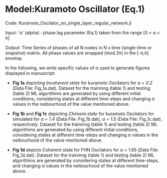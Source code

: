 # Model:Kuramoto Oscillator (Eq.1)

Code: Kuramoto_Oscilator_on_single_layer_regular_network.jl

Input:   'α' (alpha) : phase lag parameter (Eq.1) taken from the range [0 < α < π]

Output: Time Series of phases of all N nodes in N x time (single-time or snapshot) matrix. All phase values are wrapped (mod 2π) in the [-π,π] envelop. 

In the following, we write specific values of α used to generate figures displayed in manuscript:

* **Fig 1a** depicting *Incoherent state* for kuramoto Oscilators for *α = 0.2* (Data File: Fig_1a.dat). Dataset for the traininng (table 1) and testing (table 2) ML algorithims are generated by using different initial conditions, considering states at different time-steps and changing α values in the neibourhood of the value mentioned above.

* **Fig 1b** and **Fig 1c** depicting *Chimera state* for kuramoto Oscilators for simulated for *α = 1.4* (Data File: Fig_1b.dat), *α = 1.5* (Data File: Fig_1c.dat), respectively. Dataset for the traininng (table 1) and testing (table 2) ML algorithims are generated by using different initial conditions, considering states at different time-steps and changing α values in the neibourhood of the value mentioned above.

* **Fig 1d** depicts Coherent state for FHN Oscilators for α = 1.65 (Data File: Fig_1d.dat). Dataset for the traininng (table 1) and testing (table 2) ML algorithims are generated by considering states at different time-steps, and changing α values in the neibourhood of the value mentioned above.
